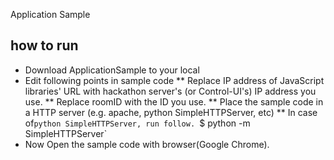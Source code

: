 Application Sample

## how to run

*  Download ApplicationSample to your local
*  Edit following points in sample code
** Replace IP address of JavaScript libraries' URL with hackathon server's (or Control-UI's) IP address you use.
** Replace roomID with the ID you use.
** Place the sample code in a HTTP server (e.g. apache, python SimpleHTTPServer, etc)
** In case of`python SimpleHTTPServer, run follow.
`$ python -m SimpleHTTPServer`
* Now Open the sample code with browser(Google Chrome).
